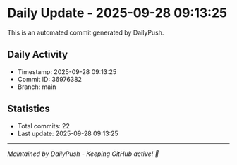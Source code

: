 # Daily Update - 2025-09-28 09:13:25

This is an automated commit generated by DailyPush.

## Daily Activity
- Timestamp: 2025-09-28 09:13:25
- Commit ID: 36976382
- Branch: main

## Statistics
- Total commits: 22
- Last update: 2025-09-28 09:13:25

---
*Maintained by DailyPush - Keeping GitHub active! 🚀*

